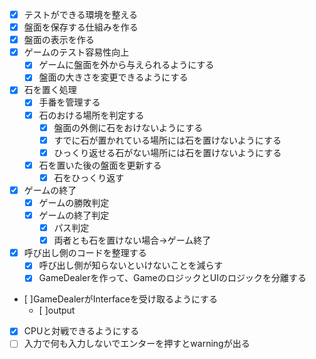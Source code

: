 - [x] テストができる環境を整える
- [x] 盤面を保存する仕組みを作る
- [x] 盤面の表示を作る
- [x] ゲームのテスト容易性向上
  - [x] ゲームに盤面を外から与えられるようにする
  - [x] 盤面の大きさを変更できるようにする
- [x] 石を置く処理
  - [x] 手番を管理する
  - [x] 石のおける場所を判定する
    - [x] 盤面の外側に石をおけないようにする
    - [x] すでに石が置かれている場所には石を置けないようにする
    - [x] ひっくり返せる石がない場所には石を置けないようにする
  - [x] 石を置いた後の盤面を更新する
    - [x] 石をひっくり返す
- [x] ゲームの終了
  - [x] ゲームの勝敗判定
  - [x] ゲームの終了判定
    - [x] パス判定
    - [x] 両者とも石を置けない場合→ゲーム終了
- [x] 呼び出し側のコードを整理する
  - [x] 呼び出し側が知らないといけないことを減らす
  - [x] GameDealerを作って、GameのロジックとUIのロジックを分離する
- [ ]GameDealerがInterfaceを受け取るようにする
  - [ ]output
- [x] CPUと対戦できるようにする
- [ ] 入力で何も入力しないでエンターを押すとwarningが出る